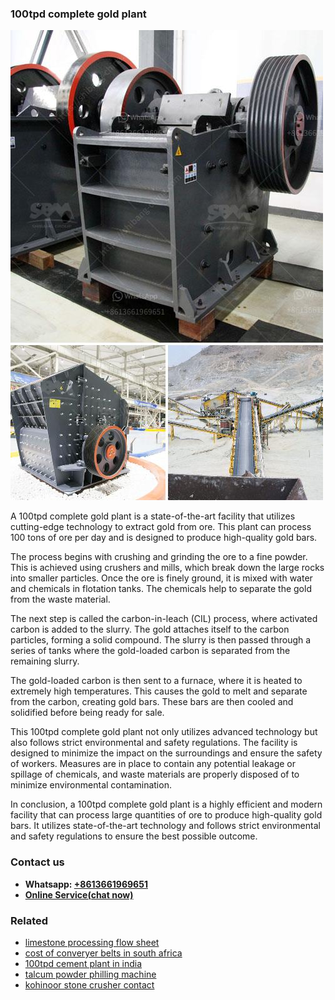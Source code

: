 <h3>100tpd complete gold plant</h3><img src='1702952826.jpg' alt=''><p>A 100tpd complete gold plant is a state-of-the-art facility that utilizes cutting-edge technology to extract gold from ore. This plant can process 100 tons of ore per day and is designed to produce high-quality gold bars.</p><p>The process begins with crushing and grinding the ore to a fine powder. This is achieved using crushers and mills, which break down the large rocks into smaller particles. Once the ore is finely ground, it is mixed with water and chemicals in flotation tanks. The chemicals help to separate the gold from the waste material.</p><p>The next step is called the carbon-in-leach (CIL) process, where activated carbon is added to the slurry. The gold attaches itself to the carbon particles, forming a solid compound. The slurry is then passed through a series of tanks where the gold-loaded carbon is separated from the remaining slurry.</p><p>The gold-loaded carbon is then sent to a furnace, where it is heated to extremely high temperatures. This causes the gold to melt and separate from the carbon, creating gold bars. These bars are then cooled and solidified before being ready for sale.</p><p>This 100tpd complete gold plant not only utilizes advanced technology but also follows strict environmental and safety regulations. The facility is designed to minimize the impact on the surroundings and ensure the safety of workers. Measures are in place to contain any potential leakage or spillage of chemicals, and waste materials are properly disposed of to minimize environmental contamination.</p><p>In conclusion, a 100tpd complete gold plant is a highly efficient and modern facility that can process large quantities of ore to produce high-quality gold bars. It utilizes state-of-the-art technology and follows strict environmental and safety regulations to ensure the best possible outcome.</p><h3>Contact us</h3><ul><li><strong>Whatsapp:&nbsp;<a href="https://wa.me/8613661969651">+8613661969651</a></strong></li><li><a href="https://swt.shibang-china.com/?git&amp;zhl&amp;100tpd complete gold plant"><strong>Online Service(chat now)</strong></a></li></ul><h3>Related</h3><ul><li><a href='limestone processing flow sheet.md'>limestone processing flow sheet</a></li><li><a href='cost of converyer belts in south africa.md'>cost of converyer belts in south africa</a></li><li><a href='100tpd cement plant in india.md'>100tpd cement plant in india</a></li><li><a href='talcum powder philling machine.md'>talcum powder philling machine</a></li><li><a href='kohinoor stone crusher contact.md'>kohinoor stone crusher contact</a></li></ul>